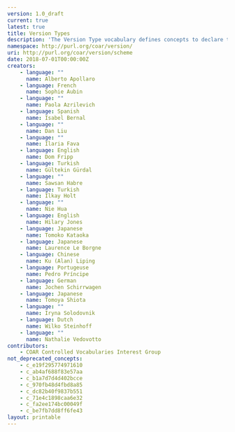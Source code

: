 ```yaml
---
version: 1.0_draft
current: true
latest: true
title: Version Types
description: 'The Version Type vocabulary defines concepts to declare the version of a resource. Multilingual labels regard regional distinctions in language and term. The concepts are adopted from the \"Journal Article Versions (JAV): Recommendations of the NISO/ALPSP JAV Technical Working Group\", https://www.niso.org/publications/niso-rp-8-2008-jav'
namespace: http://purl.org/coar/version/
uri: http://purl.org/coar/version/scheme
date: 2018-07-01T00:00:00Z
creators:
    - language: ""
      name: Alberto Apollaro
    - language: French
      name: Sophie Aubin
    - language: ""
      name: Paola Azrilevich
    - language: Spanish
      name: Isabel Bernal
    - language: ""
      name: Dan Liu
    - language: ""
      name: Ilaria Fava
    - language: English
      name: Dom Fripp
    - language: Turkish
      name: Gültekin Gürdal
    - language: ""
      name: Sawsan Habre
    - language: Turkish
      name: Ilkay Holt
    - language: ""
      name: Nie Hua
    - language: English
      name: Hilary Jones
    - language: Japanese
      name: Tomoko Kataoka
    - language: Japanese
      name: Laurence Le Borgne
    - language: Chinese
      name: Ku (Alan) Liping
    - language: Portugeuse
      name: Pedro Príncipe
    - language: German
      name: Jochen Schirrwagen
    - language: Japanese
      name: Tomoya Shiota
    - language: ""
      name: Iryna Solodovnik
    - language: Dutch
      name: Wilko Steinhoff
    - language: ""
      name: Nathalie Vedovotto
contributors:
    - COAR Controlled Vocabularies Interest Group
not_deprecated_concepts:
    - c_e19f295774971610
    - c_ab4af688f83e57aa
    - c_b1a7d7d4d402bcce
    - c_970fb48d4fbd8a85
    - c_dc82b40f9837b551
    - c_71e4c1898caa6e32
    - c_fa2ee174bc00049f
    - c_be7fb7dd8ff6fe43
layout: printable
---
```



